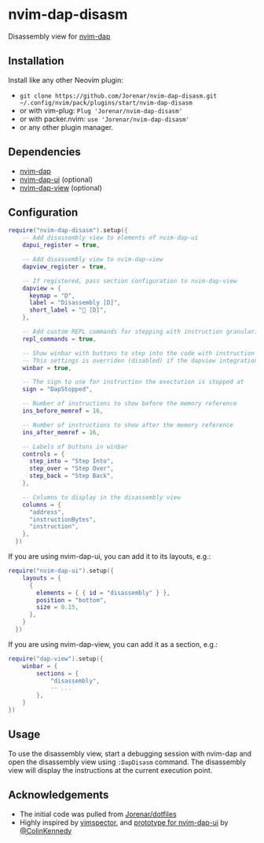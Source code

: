nvim-dap-disasm
===============

Disassembly view for [nvim-dap](https://github.com/mfussenegger/nvim-dap)

## Installation

Install like any other Neovim plugin:

* `git clone https://github.com/Jorenar/nvim-dap-disasm.git ~/.config/nvim/pack/plugins/start/nvim-dap-disasm`
* or with vim-plug: `Plug 'Jorenar/nvim-dap-disasm'`
* or with packer.nvim: `use 'Jorenar/nvim-dap-disasm'`
* or any other plugin manager.

## Dependencies

* [nvim-dap](https://github.com/mfussenegger/nvim-dap)
* [nvim-dap-ui](https://github.com/rcarriga/nvim-dap-ui) (optional)
* [nvim-dap-view](https://github.com/igorlfs/nvim-dap-view) (optional)

## Configuration

```lua
require("nvim-dap-disasm").setup({
    -- Add disassembly view to elements of nvim-dap-ui
    dapui_register = true,

    -- Add disassembly view to nvim-dap-view
    dapview_register = true,

    -- If registered, pass section configuration to nvim-dap-view
    dapview = {
      keymap = "D",
      label = "Disassembly [D]",
      short_label = "󰒓 [D]",
    },

    -- Add custom REPL commands for stepping with instruction granularity
    repl_commands = true,

    -- Show winbar with buttons to step into the code with instruction granularity
    -- This settings is overriden (disabled) if the dapview integration is enabled and the plugin is installed
    winbar = true,

    -- The sign to use for instruction the exectution is stopped at
    sign = "DapStopped",

    -- Number of instructions to show before the memory reference
    ins_before_memref = 16,

    -- Number of instructions to show after the memory reference
    ins_after_memref = 16,

    -- Labels of buttons in winbar
    controls = {
      step_into = "Step Into",
      step_over = "Step Over",
      step_back = "Step Back",
    },

    -- Columns to display in the disassembly view
    columns = {
      "address",
      "instructionBytes",
      "instruction",
    },
  })
```

If you are using nvim-dap-ui, you can add it to its layouts, e.g.:

```lua
require("nvim-dap-ui").setup({
    layouts = {
      {
        elements = { { id = "disassembly" } },
        position = "bottom",
        size = 0.15,
      },
    }
  })
```

If you are using nvim-dap-view, you can add it as a section, e.g.:

```lua
require("dap-view").setup({
    winbar = {
        sections = {
            "disassembly",
            -- ...
        },
    }
})
```

## Usage

To use the disassembly view, start a debugging session with nvim-dap and open
the disassembly view using `:DapDisasm` command. The disassembly view will
display the instructions at the current execution point.

## Acknowledgements

* The initial code was pulled from [Jorenar/dotfiles](https://github.com/Jorenar/dotfiles)
* Highly inspired by [vimspector](https://github.com/puremourning/vimspector),
  and [prototype for nvim-dap-ui](https://github.com/rcarriga/nvim-dap-ui/pull/309)
  by [@ColinKennedy](https://github.com/ColinKennedy)
